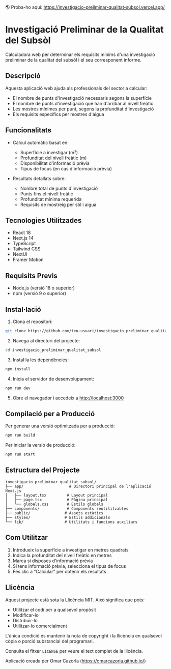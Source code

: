 🌎 Proba-ho aquí:
https://investigacio-preliminar-qualitat-subsol.vercel.app/

# Investigació Preliminar de la Qualitat del Subsòl

Calculadora web per determinar els requisits mínims d'una investigació preliminar de la qualitat del subsòl i el seu corresponent informe.

## Descripció

Aquesta aplicació web ajuda als professionals del sector a calcular:
- El nombre de punts d'investigació necessaris segons la superfície
- El nombre de punts d'investigació que han d'arribar al nivell freàtic
- Les mostres mínimes per punt, segons la profunditat d'investigació
- Els requisits específics per mostres d'aigua

## Funcionalitats

- Càlcul automàtic basat en:
  - Superfície a investigar (m²)
  - Profunditat del nivell freàtic (m)
  - Disponibilitat d'informació prèvia
  - Tipus de focus (en cas d'informació prèvia)

- Resultats detallats sobre:
  - Nombre total de punts d'investigació
  - Punts fins el nivell freàtic
  - Profunditat mínima requerida
  - Requisits de mostreig per sòl i aigua

## Tecnologies Utilitzades

- React 18
- Next.js 14
- TypeScript
- Tailwind CSS
- NextUI
- Framer Motion

## Requisits Previs

- Node.js (versió 18 o superior)
- npm (versió 9 o superior)

## Instal·lació

1. Clona el repositori:
```bash
git clone https://github.com/teu-usuari/investigacio_preliminar_qualitat_subsol.git
```

2. Navega al directori del projecte:
```bash
cd investigacio_preliminar_qualitat_subsol
```

3. Instal·la les dependències:
```bash
npm install
```

4. Inicia el servidor de desenvolupament:
```bash
npm run dev
```

5. Obre el navegador i accedeix a [http://localhost:3000](http://localhost:3000)

## Compilació per a Producció

Per generar una versió optimitzada per a producció:

```bash
npm run build
```

Per iniciar la versió de producció:

```bash
npm run start
```

## Estructura del Projecte

```
investigacio_preliminar_qualitat_subsol/
├── app/                    # Directori principal de l'aplicació Next.js
│   ├── layout.tsx         # Layout principal
│   ├── page.tsx           # Pàgina principal
│   └── globals.css        # Estils globals
├── components/            # Components reutilitzables
├── public/               # Assets estàtics
├── styles/               # Estils addicionals
└── lib/                  # Utilitats i funcions auxiliars
```

## Com Utilitzar

1. Introdueix la superfície a investigar en metres quadrats
2. Indica la profunditat del nivell freàtic en metres
3. Marca si disposes d'informació prèvia
4. Si tens informació prèvia, selecciona el tipus de focus
5. Fes clic a "Calcular" per obtenir els resultats

## Llicència

Aquest projecte està sota la Llicència MIT. Això significa que pots:
- Utilitzar el codi per a qualsevol propòsit
- Modificar-lo
- Distribuir-lo
- Utilitzar-lo comercialment

L'única condició és mantenir la nota de copyright i la llicència en qualsevol còpia o porció substancial del programari.

Consulta el fitxer `LICENSE` per veure el text complet de la llicència.

Aplicació creada per Omar Cazorla (https://omarcazorla.github.io/)
